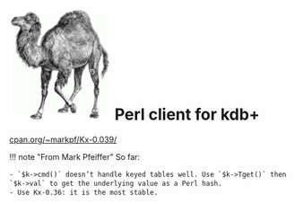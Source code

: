 # ![Perl](img/perl.png) Perl client for kdb+


<i class="fa fa-hand-o-right"></i> [cpan.org/~markpf/Kx-0.039/](http://search.cpan.org/~markpf/Kx-0.039/)

!!! note "From Mark Pfeiffer"
    So far:

    - `$k->cmd()` doesn’t handle keyed tables well. Use `$k->Tget()` then `$k->val` to get the underlying value as a Perl hash.
    - Use Kx-0.36: it is the most stable.

